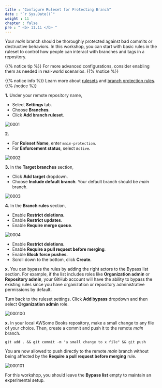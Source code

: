 ```yaml
---
title : "Configure Ruleset for Protecting Branch"
date : "`r Sys.Date()`"
weight : 11
chapter : false
pre : " <b> 11.11 </b> "
---
```


Your *main* branch should be thoroughly protected against bad commits or destructive behaviors. In this workshop, you can start with basic rules in the ruleset to control how people can interact with branches and tags in a repository. 

{{% notice tip %}}
For more advanced configurations, consider enabling them as needed in real-world scenarios.
{{% /notice %}}


{{% notice info %}}
Learn more about [rulesets](https://docs.github.com/en/repositories/configuring-branches-and-merges-in-your-repository/managing-rulesets/about-rulesets) and [branch protection rules](https://docs.github.com/en/repositories/configuring-branches-and-merges-in-your-repository/managing-protected-branches/about-protected-branches).
{{% /notice %}}

**1.** Under your remote repository name,

- Select **Settings** tab.
- Choose **Branches**.
- Click **Add branch ruleset**.

![0001](/images/11/11/0001.svg?featherlight=false&width=100pc)


**2.** 

- For **Ruleset Name**, enter `main-protection`.
- For **Enforcement status**, select `Active`.

![0002](/images/11/11/0002.svg?featherlight=false&width=100pc)

**3.** In the **Target branches** section,

- Click **Add target** dropdown.
- Choose **Include default branch**. Your default branch should be *main* branch.

![0003](/images/11/11/0003.svg?featherlight=false&width=100pc)

**4.** In the **Branch rules** section,

- Enable **Restrict deletions**.
- Enable **Restrict updates**.
- Enable **Require merge queue**.

![0004](/images/11/11/0004.svg?featherlight=false&width=100pc)

- Enable **Restrict deletions**.
- Enable **Require a pull request before merging**.
- Enable **Block force pushes**.
- Scroll down to the bottom, click **Create**.


**x.** You can bypass the rules by adding the right actors to the Bypass list section. For example, if the list includes roles like **Organization admin** or **Repository admin**, your GitHub account will have the ability to bypass the existing rules since you have organization or repository administrative permissions by default.

Turn back to the ruleset settings. Click **Add bypass** dropdown and then select **Organization admin** role.

![000100](/images/11/11/000100.svg?featherlight=false&width=100pc)

**x.** In your local AWSome Books repository, make a small change to any file of your choice. Then, create a commit and push it to the remote *main* branch.

```git
git add . && git commit -m "a small change to x file" && git push
```

You are now allowed to push directly to the remote *main* branch without being affected by the **Require a pull request before merging** rule.

![000101](/images/11/11/000101.svg?featherlight=false&width=100pc)

For this workshop, you should leave the **Bypass list** empty to maintain an experimental setup.

